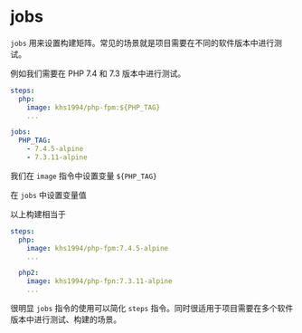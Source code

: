 # jobs

`jobs` 用来设置构建矩阵。常见的场景就是项目需要在不同的软件版本中进行测试。

例如我们需要在 PHP 7.4 和 7.3 版本中进行测试。

```yaml
steps:
  php:
    image: khs1994/php-fpm:${PHP_TAG}
    ...

jobs:
  PHP_TAG:
    - 7.4.5-alpine
    - 7.3.11-alpine    
```

我们在 `image` 指令中设置变量 `${PHP_TAG}`

在 `jobs` 中设置变量值

以上构建相当于

```yaml
steps:
  php:
    image: khs1994/php-fpm:7.4.5-alpine
    ...

  php2:
    image: khs1994/php-fpn:7.3.11-alpine
    ...
```

很明显 `jobs` 指令的使用可以简化 `steps` 指令。同时很适用于项目需要在多个软件版本中进行测试、构建的场景。
